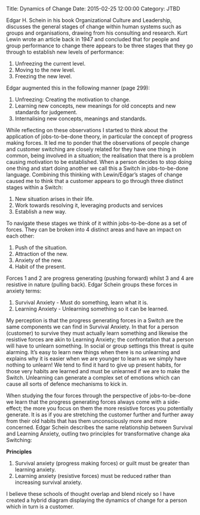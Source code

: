 Title: Dynamics of Change
Date: 2015-02-25 12:00:00
Category: JTBD

Edgar H. Schein in his book Organizational Culture and Leadership, discusses the general stages of change within human systems such as groups and organisations, drawing from his consulting and research. Kurt Lewin wrote an article back in 1947 and concluded that for people and group performance to change there appears to be three stages that they go through to establish new levels of performance:

1. Unfreezing the current level.
2. Moving to the new level.
3. Freezing the new level.

Edgar augmented this in the following manner (page 299):

1. Unfreezing: Creating the motivation to change.
2. Learning new concepts, new meanings for old concepts and new standards for judgement.
3. Internalising new concepts, meanings and standards.

While reflecting on these observations I started to think about the application of jobs-to-be-done theory, in particular the concept of progress making forces. It led me to ponder that the observations of people change and customer switching are closely related for they have one thing in common, being involved in a situation; the realisation that there is a problem causing motivation to be established.
When a person decides to stop doing one thing and start doing another we call this a Switch in jobs-to-be-done language. Combining this thinking with Lewin/Edgar’s stages of change caused me to think that a customer appears to go through three distinct stages within a Switch:

1. New situation arises in their life.
2. Work towards resolving it, leveraging products and services
3. Establish a new way.

To navigate these stages we think of it within jobs-to-be-done as a set of forces. They can be broken into 4 distinct areas and have an impact on each other:

1. Push of the situation.
2. Attraction of the new.
3. Anxiety of the new.
4. Habit of the present.

Forces 1 and 2 are progress generating (pushing forward) whilst 3 and 4 are resistive in nature (pulling back). Edgar Schein groups these forces in anxiety terms:

1. Survival Anxiety - Must do something, learn what it is.
2. Learning Anxiety - Unlearning something so it can be learned.

My perception is that the progress generating forces in a Switch are the same components we can find in Survival Anxiety. In that for a person (customer) to survive they must actually learn something and likewise the resistive forces are akin to Learning Anxiety; the confrontation that a person will have to unlearn something. In social or group settings this threat is quite alarming.
It’s easy to learn new things when there is no unlearning and explains why it is easier when we are younger to learn as we simply have nothing to unlearn! We tend to find it hard to give up present habits, for those very habits are learned and must be unlearned if we are to make the Switch. Unlearning can generate a complex set of emotions which can cause all sorts of defence mechanisms to kick in.

When studying the four forces through the perspective of jobs-to-be-done we learn that the progress generating forces always come with a side-effect; the more you focus on them the more resistive forces you potentially generate. It is as if you are stretching the customer further and further away from their old habits that has them unconsciously more and more concerned. Edgar Schein describes the same relationship between Survival and Learning Anxiety, outling two principles for transformative change aka Switching:

**Principles**

1. Survival anxiety (progress making forces) or guilt must be greater than learning anxiety.
2. Learning anxiety (resistive forces) must be reduced rather than increasing survival anxiety.

I believe these schools of thought overlap and blend nicely so I have created a hybrid diagram displaying the dynamics of change for a person which in turn is a customer.